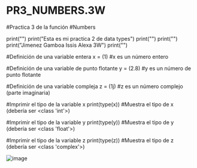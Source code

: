 # PR3_NUMBERS.3W
#Practica 3 de la función
#Numbers

print("")
print("Esta es mi practica 2 de data types")
print("")
print("")
print("Jimenez Gamboa Issis Alexa 3W")
print("")

#Definición de una variable entera
x = (1)  #x es un número entero

#Definición de una variable de punto flotante
y = (2.8)  #y es un número de punto flotante

#Definición de una variable compleja
z = (1j)  #z es un número complejo (parte imaginaria)

#Imprimir el tipo de la variable x
print(type(x))  #Muestra el tipo de x (debería ser <class 'int'>)

#Imprimir el tipo de la variable y
print(type(y))  #Muestra el tipo de y (debería ser <class 'float'>)

#Imprimir el tipo de la variable z
print(type(z))  #Muestra el tipo de z (debería ser <class 'complex'>)

![image](https://github.com/user-attachments/assets/5709820e-461b-4069-8340-105650279b48)
